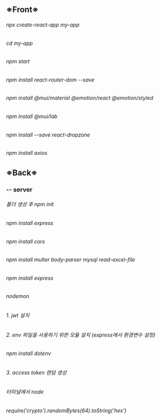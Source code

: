 ## ※Front※
###### npx create-react-app my-app   
###### cd my-app   
###### npm start   

###### npm install react-router-dom --save    
###### npm install @mui/material @emotion/react @emotion/styled   
###### npm install @mui/lab   
###### npm install --save react-dropzone   
###### npm install axios   

  


## ※Back※
### -- server
###### 폴더 생성 후 npm init   
###### npm install express     
###### npm install cors    
###### npm install multer body-parser mysql read-excel-file  

###### npm install express    
######             nodemon   
               
###### 1. jwt 설치   

###### 2. env 파일을 사용하기 위한 모듈 설치 (express에서 환경변수 설정)   
###### npm install dotenv   

###### 3. access token 랜덤 생성   
###### 터미널에서 node    
###### require('crypto').randomBytes(64).toString('hex')   